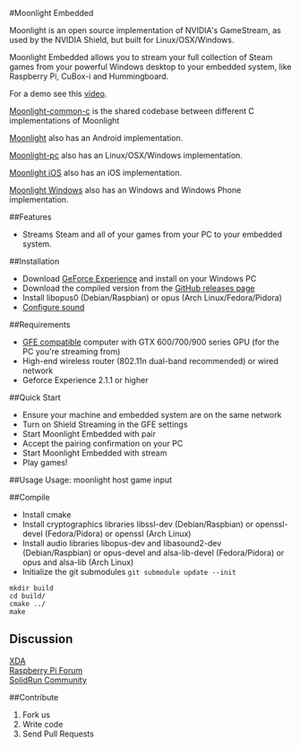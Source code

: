 #Moonlight Embedded

Moonlight is an open source implementation of NVIDIA's GameStream, as used by the NVIDIA Shield,
but built for Linux/OSX/Windows.

Moonlight Embedded allows you to stream your full collection of Steam games from
your powerful Windows desktop to your embedded system, like Raspberry Pi, CuBox-i and Hummingboard.

For a demo see this [video](https://www.youtube.com/watch?v=XRW6O0bSHNw).

[Moonlight-common-c](https://github.com/moonlight-stream/moonlight-common-c) is the shared codebase between
different C implementations of Moonlight

[Moonlight](https://github.com/moonlight-stream/moonlight-android) also has an Android
implementation.

[Moonlight-pc](https://github.com/moonlight-stream/moonlight-pc) also has an Linux/OSX/Windows
implementation.

[Moonlight iOS](https://github.com/moonlight-stream/moonlight-ios) also has an iOS
implementation.

[Moonlight Windows](https://github.com/moonlight-stream/moonlight-windows) also has an Windows and Windows Phone
implementation.

##Features

* Streams Steam and all of your games from your PC to your embedded system.

##Installation

* Download [GeForce Experience](http://www.geforce.com/geforce-experience) and install on your Windows PC
* Download the compiled version from the [GitHub releases page](https://github.com/irtimmer/moonlight-embedded/releases)
* Install libopus0 (Debian/Raspbian) or opus (Arch Linux/Fedora/Pidora)
* [Configure sound](http://elinux.org/R-Pi_Troubleshooting#Sound)

##Requirements

* [GFE compatible](http://shield.nvidia.com/play-pc-games/) computer with GTX 600/700/900 series GPU (for the PC you're streaming from)
* High-end wireless router (802.11n dual-band recommended) or wired network
* Geforce Experience 2.1.1 or higher

##Quick Start

* Ensure your machine and embedded system are on the same network
* Turn on Shield Streaming in the GFE settings
* Start Moonlight Embedded with pair
* Accept the pairing confirmation on your PC
* Start Moonlight Embedded with stream
* Play games!

##Usage
	Usage: moonlight host game input

##Compile

* Install cmake
* Install cryptographics libraries libssl-dev (Debian/Raspbian) or openssl-devel (Fedora/Pidora) or openssl (Arch Linux)
* Install audio libraries libopus-dev and libasound2-dev (Debian/Raspbian) or opus-devel and alsa-lib-devel (Fedora/Pidora) or opus and alsa-lib (Arch Linux)
* Initialize the git submodules ``git submodule update --init``

```
mkdir build
cd build/
cmake ../
make
```

## Discussion

[XDA](http://forum.xda-developers.com/showthread.php?t=2505510)  
[Raspberry Pi Forum](http://www.raspberrypi.org/forums/viewtopic.php?f=78&t=65878)  
[SolidRun Community](http://www.solid-run.com/community/viewtopic.php?f=13&t=1489&p=11173)  

##Contribute

1. Fork us
2. Write code
3. Send Pull Requests
